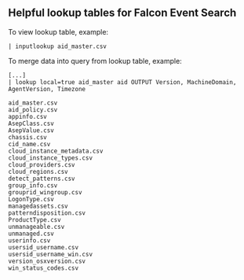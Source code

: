 ## Helpful lookup tables for Falcon Event Search

To view lookup table, example:

	| inputlookup aid_master.csv

To merge data into query from lookup table, example:

	[...]
	| lookup local=true aid_master aid OUTPUT Version, MachineDomain, AgentVersion, Timezone

```
aid_master.csv
aid_policy.csv
appinfo.csv
AsepClass.csv
AsepValue.csv
chassis.csv
cid_name.csv
cloud_instance_metadata.csv
cloud_instance_types.csv
cloud_providers.csv
cloud_regions.csv
detect_patterns.csv
group_info.csv
grouprid_wingroup.csv
LogonType.csv
managedassets.csv
patterndisposition.csv
ProductType.csv
unmanageable.csv
unmanaged.csv
userinfo.csv
usersid_username.csv
usersid_username_win.csv
version_osxversion.csv
win_status_codes.csv
```